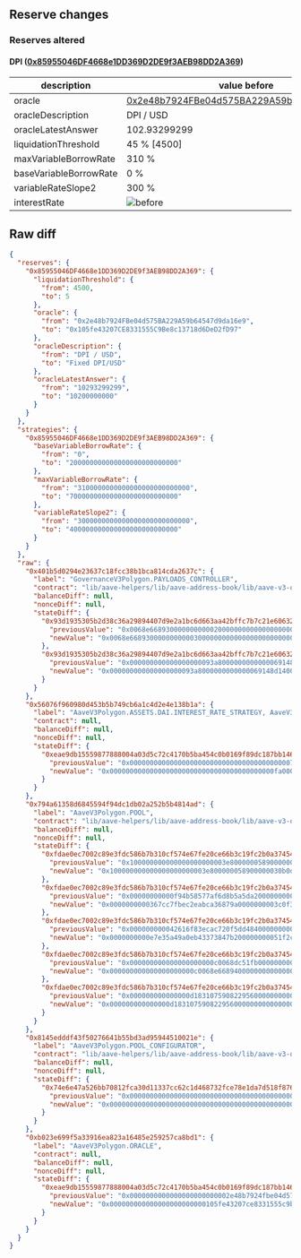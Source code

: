 ## Reserve changes

### Reserves altered

#### DPI ([0x85955046DF4668e1DD369D2DE9f3AEB98DD2A369](https://polygonscan.com/address/0x85955046DF4668e1DD369D2DE9f3AEB98DD2A369))

| description | value before | value after |
| --- | --- | --- |
| oracle | [0x2e48b7924FBe04d575BA229A59b64547d9da16e9](https://polygonscan.com/address/0x2e48b7924FBe04d575BA229A59b64547d9da16e9) | [0x105fe43207CE8331555C9Be8c13718d6DeD2fD97](https://polygonscan.com/address/0x105fe43207CE8331555C9Be8c13718d6DeD2fD97) |
| oracleDescription | DPI / USD | Fixed DPI/USD |
| oracleLatestAnswer | 102.93299299 | 102 |
| liquidationThreshold | 45 % [4500] | 0.05 % [5] |
| maxVariableBorrowRate | 310 % | 70 % |
| baseVariableBorrowRate | 0 % | 20 % |
| variableRateSlope2 | 300 % | 40 % |
| interestRate | ![before](https://dash.onaave.com/api/static?variableRateSlope1=100000000000000000000000000&variableRateSlope2=3000000000000000000000000000&optimalUsageRatio=450000000000000000000000000&baseVariableBorrowRate=0&maxVariableBorrowRate=3100000000000000000000000000) | ![after](https://dash.onaave.com/api/static?variableRateSlope1=100000000000000000000000000&variableRateSlope2=400000000000000000000000000&optimalUsageRatio=450000000000000000000000000&baseVariableBorrowRate=200000000000000000000000000&maxVariableBorrowRate=700000000000000000000000000) |

## Raw diff

```json
{
  "reserves": {
    "0x85955046DF4668e1DD369D2DE9f3AEB98DD2A369": {
      "liquidationThreshold": {
        "from": 4500,
        "to": 5
      },
      "oracle": {
        "from": "0x2e48b7924FBe04d575BA229A59b64547d9da16e9",
        "to": "0x105fe43207CE8331555C9Be8c13718d6DeD2fD97"
      },
      "oracleDescription": {
        "from": "DPI / USD",
        "to": "Fixed DPI/USD"
      },
      "oracleLatestAnswer": {
        "from": "10293299299",
        "to": "10200000000"
      }
    }
  },
  "strategies": {
    "0x85955046DF4668e1DD369D2DE9f3AEB98DD2A369": {
      "baseVariableBorrowRate": {
        "from": "0",
        "to": "200000000000000000000000000"
      },
      "maxVariableBorrowRate": {
        "from": "3100000000000000000000000000",
        "to": "700000000000000000000000000"
      },
      "variableRateSlope2": {
        "from": "3000000000000000000000000000",
        "to": "400000000000000000000000000"
      }
    }
  },
  "raw": {
    "0x401b5d0294e23637c18fcc38b1bca814cda2637c": {
      "label": "GovernanceV3Polygon.PAYLOADS_CONTROLLER",
      "contract": "lib/aave-helpers/lib/aave-address-book/lib/aave-v3-origin/lib/solidity-utils/lib/openzeppelin-contracts-upgradeable/lib/openzeppelin-contracts/contracts/proxy/transparent/TransparentUpgradeableProxy.sol:TransparentUpgradeableProxy",
      "balanceDiff": null,
      "nonceDiff": null,
      "stateDiff": {
        "0x93d1935305b2d38c36a29894407d9e2a1bc6d663aa42bffc7b7c21e606326569": {
          "previousValue": "0x0068e66893000000000002000000000000000000000000000000000000000000",
          "newValue": "0x0068e66893000000000003000000000000000000000000000000000000000000"
        },
        "0x93d1935305b2d38c36a29894407d9e2a1bc6d663aa42bffc7b7c21e60632656a": {
          "previousValue": "0x000000000000000000093a8000000000000069148d1400000000000000000000",
          "newValue": "0x000000000000000000093a8000000000000069148d1400000000000068e66894"
        }
      }
    },
    "0x56076f960980d453b5b749cb6a1c4d2e4e138b1a": {
      "label": "AaveV3Polygon.ASSETS.DAI.INTEREST_RATE_STRATEGY, AaveV3Polygon.ASSETS.LINK.INTEREST_RATE_STRATEGY, AaveV3Polygon.ASSETS.USDC.INTEREST_RATE_STRATEGY, AaveV3Polygon.ASSETS.WBTC.INTEREST_RATE_STRATEGY, AaveV3Polygon.ASSETS.WETH.INTEREST_RATE_STRATEGY, AaveV3Polygon.ASSETS.USDT0.INTEREST_RATE_STRATEGY, AaveV3Polygon.ASSETS.AAVE.INTEREST_RATE_STRATEGY, AaveV3Polygon.ASSETS.WPOL.INTEREST_RATE_STRATEGY, AaveV3Polygon.ASSETS.CRV.INTEREST_RATE_STRATEGY, AaveV3Polygon.ASSETS.SUSHI.INTEREST_RATE_STRATEGY, AaveV3Polygon.ASSETS.GHST.INTEREST_RATE_STRATEGY, AaveV3Polygon.ASSETS.BAL.INTEREST_RATE_STRATEGY, AaveV3Polygon.ASSETS.DPI.INTEREST_RATE_STRATEGY, AaveV3Polygon.ASSETS.EURS.INTEREST_RATE_STRATEGY, AaveV3Polygon.ASSETS.jEUR.INTEREST_RATE_STRATEGY, AaveV3Polygon.ASSETS.EURA.INTEREST_RATE_STRATEGY, AaveV3Polygon.ASSETS.miMATIC.INTEREST_RATE_STRATEGY, AaveV3Polygon.ASSETS.stMATIC.INTEREST_RATE_STRATEGY, AaveV3Polygon.ASSETS.MaticX.INTEREST_RATE_STRATEGY, AaveV3Polygon.ASSETS.wstETH.INTEREST_RATE_STRATEGY, AaveV3Polygon.ASSETS.USDCn.INTEREST_RATE_STRATEGY",
      "contract": null,
      "balanceDiff": null,
      "nonceDiff": null,
      "stateDiff": {
        "0xeae9db15559877888004a03d5c72c4170b5ba454c0b0169f89dc187bb146ac81": {
          "previousValue": "0x00000000000000000000000000000000000000007530000003e8000000001194",
          "newValue": "0x00000000000000000000000000000000000000000fa0000003e8000007d01194"
        }
      }
    },
    "0x794a61358d6845594f94dc1db02a252b5b4814ad": {
      "label": "AaveV3Polygon.POOL",
      "contract": "lib/aave-helpers/lib/aave-address-book/lib/aave-v3-origin/lib/solidity-utils/lib/openzeppelin-contracts-upgradeable/lib/openzeppelin-contracts/contracts/proxy/transparent/TransparentUpgradeableProxy.sol:TransparentUpgradeableProxy",
      "balanceDiff": null,
      "nonceDiff": null,
      "stateDiff": {
        "0xfdae0ec7002c89e3fdc586b7b310cf574e67fe20ce66b3c19fc2b0a374542548": {
          "previousValue": "0x100000000000000000000003e800000058900000030b0dac87122af811940000",
          "newValue": "0x100000000000000000000003e800000058900000030b0dac87122af800050000"
        },
        "0xfdae0ec7002c89e3fdc586b7b310cf574e67fe20ce66b3c19fc2b0a374542549": {
          "previousValue": "0x00000000000f94b58577af6d8b5a5da20000000003c092997fc352a56448724b",
          "newValue": "0x0000000000367cc7fbec2eabca36879a0000000003c0f3b4fe958e28c39ef2cf"
        },
        "0xfdae0ec7002c89e3fdc586b7b310cf574e67fe20ce66b3c19fc2b0a37454254a": {
          "previousValue": "0x000000000042616f83ecac720f5dd48400000000051cf8361ac247a1ea540759",
          "newValue": "0x0000000000e7e35a49a0eb43373847b200000000051f2c74371fd73e68f8d9bb"
        },
        "0xfdae0ec7002c89e3fdc586b7b310cf574e67fe20ce66b3c19fc2b0a37454254b": {
          "previousValue": "0x000000000000000000000c0068dc51fb000000000000000000302eb2eb86a9c2",
          "newValue": "0x000000000000000000000c0068e66894000000000000000000302eb2eb86a9c2"
        },
        "0xfdae0ec7002c89e3fdc586b7b310cf574e67fe20ce66b3c19fc2b0a374542550": {
          "previousValue": "0x000000000000000d183107590822956000000000000000000000000000000000",
          "newValue": "0x000000000000000d1831075908229560000000000000000000f613212894fcd9"
        }
      }
    },
    "0x8145edddf43f50276641b55bd3ad95944510021e": {
      "label": "AaveV3Polygon.POOL_CONFIGURATOR",
      "contract": "lib/aave-helpers/lib/aave-address-book/lib/aave-v3-origin/lib/solidity-utils/lib/openzeppelin-contracts-upgradeable/lib/openzeppelin-contracts/contracts/proxy/transparent/TransparentUpgradeableProxy.sol:TransparentUpgradeableProxy",
      "balanceDiff": null,
      "nonceDiff": null,
      "stateDiff": {
        "0x74e6e47a526bb70812fca30d11337cc62c1d468732fce78e1da7d518f876b1c7": {
          "previousValue": "0x0000000000000000000000000000000000000000000000000000000000000000",
          "newValue": "0x0000000000000000000000000000000000000000000000000000000000000000"
        }
      }
    },
    "0xb023e699f5a33916ea823a16485e259257ca8bd1": {
      "label": "AaveV3Polygon.ORACLE",
      "contract": null,
      "balanceDiff": null,
      "nonceDiff": null,
      "stateDiff": {
        "0xeae9db15559877888004a03d5c72c4170b5ba454c0b0169f89dc187bb146ac81": {
          "previousValue": "0x0000000000000000000000002e48b7924fbe04d575ba229a59b64547d9da16e9",
          "newValue": "0x000000000000000000000000105fe43207ce8331555c9be8c13718d6ded2fd97"
        }
      }
    }
  }
}
```